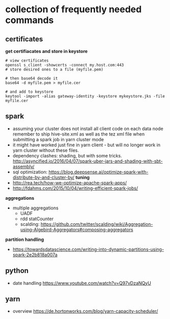# collection of frequently needed commands
## certificates
**get certifiacates and store in keystore**
```
# view certificates
openssl s_client -showcerts -connect my.host.com:443
# store desired ones to a file (myfile.pem)

# then base64 decode it
base64 -d myfile.pem > myfile.cer

# and add to keystore
keytool -import -alias gateway-identity -keystore mykeystore.jks -file myfile.cer
```


## spark
- assuming your cluster does not install all client code on each data node remember to ship hive-site.xml as well as the tez xml file when submitting a spark job in yarn cluster mode
- it might have worked just fine in yarn client - but will no longer work in yarn cluster without these files.
- dependency clashes: shading, but with some tricks. http://asyncified.io/2016/04/07/spark-uber-jars-and-shading-with-sbt-assembly/
- sql optimization: https://blog.deepsense.ai/optimize-spark-with-distribute-by-and-cluster-by/
**tuning**
- http://rea.tech/how-we-optimize-apache-spark-apps/
- http://fdahms.com/2015/10/04/writing-efficient-spark-jobs/


**aggregations**
- multiple aggregations
  - UADF
  - rdd statCounter
  - scalding: https://github.com/twitter/scalding/wiki/Aggregation-using-Algebird-Aggregators#composing-aggregators
  
**partition handling**
- https://towardsdatascience.com/writing-into-dynamic-partitions-using-spark-2e2b818a007a


## python
- date handling https://www.youtube.com/watch?v=Q97vDzaNQyU


## yarn
- overview https://de.hortonworks.com/blog/yarn-capacity-scheduler/
